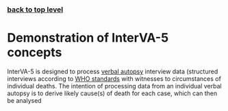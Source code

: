 ### [back to top level](https://github.com/peterbyass/InterVA-5)

# Demonstration of InterVA-5 concepts

InterVA-5 is designed to process [verbal autopsy](https://en.wikipedia.org/wiki/Verbal_autopsy) interview data (structured interviews according to [WHO standards](https://www.who.int/healthinfo/statistics/verbalautopsystandards/en/) with witnesses to circumstances of individual deaths. The intention of processing data from an individual verbal autopsy is to derive likely cause(s) of death for each case, which can then be analysed 
